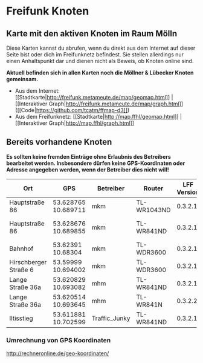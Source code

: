 # Freifunk Knoten

## Karte mit den aktiven Knoten im Raum Mölln
Diese Karten kannst du abrufen, wenn du direkt aus dem Internet auf dieser Seite bist oder dich im Freifunknetz befindest.
Sie stellen allerdings nur einen Anhaltspunkt dar und dienen nicht als Beweis, ob Knoten online sind.

**Aktuell befinden sich in allen Karten noch die Möllner & Lübecker Knoten gemeinsam.**

* Aus dem Internet: [[Stadtkarte|http://freifunk.metameute.de/map/geomap.html]] | [[Interaktiver Graph|http://freifunk.metameute.de/map/graph.html]] ([[Code|https://github.com/tcatm/ffmap-d3]])
* Aus dem Freifunknetz: [[Stadtkarte|http://map.ffhl/geomap.html]] | [[Interaktiver Graph|http://map.ffhl/graph.html]]

## Bereits vorhandene Knoten
**Es sollten keine fremden Einträge ohne Erlaubnis des Betreibers bearbeitet werden. Insbesondere dürfen keine GPS-Koordinaten oder Adresse angegeben werden, wenn der Betreiber dies nicht will!**

| Ort                                 | GPS                                                         | Betreiber       | Router               | LFF Version   | Hinweise                  | MAC                                                        | Knotenname   |
|-------------------------------------|-------------------------------------------------------------|-----------------|----------------------|---------------|---------------------------|------------------------------------------------------------|--------------|
| Hauptstraße 86 | 53.628765 10.689711 | mkm |TL-WR1043ND  | 0.3.2.1 | mit Internetanbindung | B0:48:7A:DB:3B:18 | mkm |
| Hauptstraße 86 | 53.628676 10.689855 | mkm |TL-WR841ND  | 0.3.2.1 | mit Internetanbindung, Kurpark | 90:F6:52:F0:E2:FE | mkm2 |
| Bahnhof | 53.62391 10.68304 | mkm | TL-WDR3600 | 0.3.2.1 | mit Internetanbindung | 64:70:02:91:53:14 | Bahnhof |
| Hirschberger Straße 6 | 53.59999 10.694002 | mkm | TL-WDR3600 | 0.3.2.1 | mit Internetanbindung | 64:70:02:AA:9E:66 | Waldstadt |
| Lange Straße 36a | 53.620829 10.693082 | mhm | TL-WR841ND | 0.3.2.1 |  | 64:66:B3:87:A3:8C | Till-2 |
| Lange Straße 36a | 53.620514 10.693645 | mhm | TL-WR841N | 0.3.2.2 | mit Internetanbindung | 10:FE:ED:A0:2D:86 | Till-1 |
| Iltisstieg | 53.611881 10.702599 | Traffic_Junky | TL-WR841ND | 0.3.2.1 | mit Internetanbindung | F8:1A:67:3E:61:37 | Traffic_Junky01 |

### Umrechnung von GPS Koordinaten
http://rechneronline.de/geo-koordinaten/